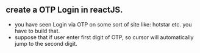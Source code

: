 ##  create a OTP Login in reactJS.
 - you have seen Login via OTP on some sort of site like: hotstar etc. you have to build that.
 - suppose that if user enter first digit of OTP, so cursor will automatically jump to the second digit.
